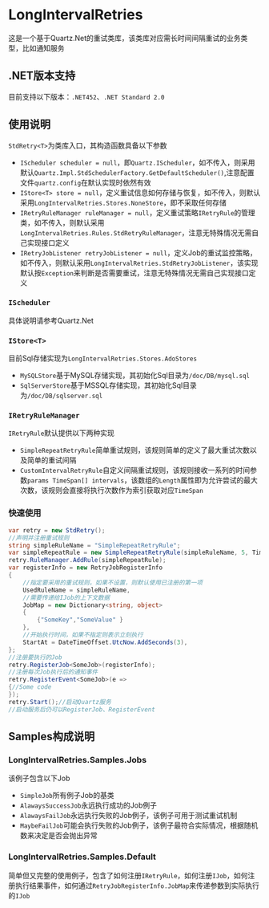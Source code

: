 # LongIntervalRetries
这是一个基于Quartz.Net的重试类库，该类库对应需长时间间隔重试的业务类型，比如通知服务

## .NET版本支持
目前支持以下版本：`.NET452`、`.NET Standard 2.0`

## 使用说明
`StdRetry<T>`为类库入口，其构造函数具备以下参数   
* `IScheduler scheduler = null`，即`Quartz.IScheduler`，如不传入，则采用默认`Quartz.Impl.StdSchedulerFactory.GetDefaultScheduler()`,注意配置文件`quartz.config`在默认实现时依然有效
* `IStore<T> store = null`，定义重试信息如何存储与恢复，如不传入，则默认采用`LongIntervalRetries.Stores.NoneStore`，即不采取任何存储
* `IRetryRuleManager ruleManager = null`，定义重试策略`IRetryRule`的管理类，如不传入，则默认采用`LongIntervalRetries.Rules.StdRetryRuleManager`，注意无特殊情况无需自己实现接口定义
* `IRetryJobListener retryJobListener = null`，定义Job的重试监控策略，如不传入，则默认采用`LongIntervalRetries.StdRetryJobListener`，该实现默认按`Exception`来判断是否需要重试，注意无特殊情况无需自己实现接口定义

### `IScheduler`
具体说明请参考Quartz.Net

### `IStore<T>`
目前Sql存储实现为`LongIntervalRetries.Stores.AdoStores`
* `MySQLStore`基于MySQL存储实现，其初始化Sql目录为`/doc/DB/mysql.sql`
* `SqlServerStore`基于MSSQL存储实现，其初始化Sql目录为`/doc/DB/sqlserver.sql`

### `IRetryRuleManager`
`IRetryRule`默认提供以下两种实现
* `SimpleRepeatRetryRule`简单重试规则，该规则简单的定义了最大重试次数以及简单的重试间隔
* `CustomIntervalRetryRule`自定义间隔重试规则，该规则接收一系列的时间参数`params TimeSpan[] intervals`，该数组的`Length`属性即为允许尝试的最大次数，该规则会直接将执行次数作为索引获取对应`TimeSpan`

### 快速使用
```csharp
var retry = new StdRetry();
//声明并注册重试规则
string simpleRuleName = "SimpleRepeatRetryRule";
var simpleRepeatRule = new SimpleRepeatRetryRule(simpleRuleName, 5, TimeSpan.FromSeconds(2));
retry.RuleManager.AddRule(simpleRepeatRule);
var registerInfo = new RetryJobRegisterInfo
{
    //指定要采用的重试规则，如果不设置，则默认使用已注册的第一项
    UsedRuleName = simpleRuleName,
    //需要传递给IJob的上下文数据
    JobMap = new Dictionary<string, object>
    {
        {"SomeKey","SomeValue" }
    },
    //开始执行时间，如果不指定则表示立刻执行
    StartAt = DateTimeOffset.UtcNow.AddSeconds(3),
};
//注册要执行的Job
retry.RegisterJob<SomeJob>(registerInfo);
//注册每次Job执行后的通知事件
retry.RegisterEvent<SomeJob>(e =>
{//Some code
});
retry.Start();//启动Quartz服务
//启动服务后仍可以RegisterJob、RegisterEvent
```

## Samples构成说明
### LongIntervalRetries.Samples.Jobs
该例子包含以下Job
* `SimpleJob`所有例子Job的基类
* `AlawaysSuccessJob`永远执行成功的Job例子
* `AlawaysFailJob`永远执行失败的Job例子，该例子可用于测试重试机制
* `MaybeFailJob`可能会执行失败的Job例子，该例子最符合实际情况，根据随机数来决定是否会抛出异常

### LongIntervalRetries.Samples.Default
简单但又完整的使用例子，包含了如何注册`IRetryRule`，如何注册`IJob`，如何注册执行结果事件，如何通过`RetryJobRegisterInfo.JobMap`来传递参数到实际执行的`IJob`
